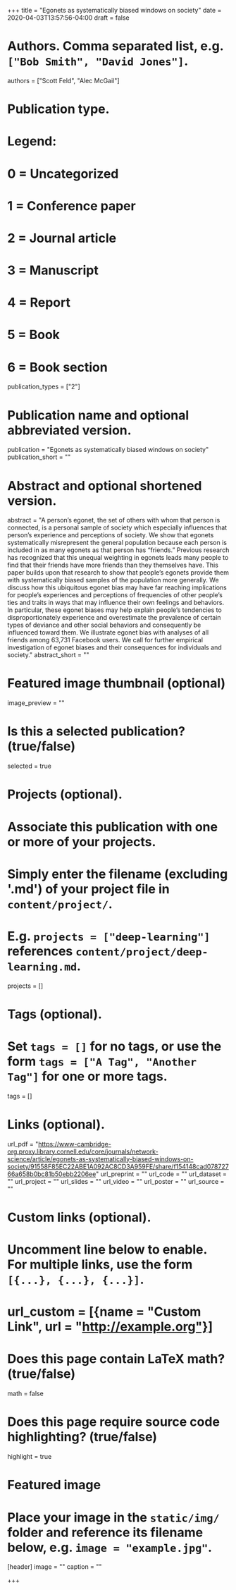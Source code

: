 +++
title = "Egonets as systematically biased windows on society"
date = 2020-04-03T13:57:56-04:00
draft = false

# Authors. Comma separated list, e.g. `["Bob Smith", "David Jones"]`.
authors = ["Scott Feld", "Alec McGail"]

# Publication type.
# Legend:
# 0 = Uncategorized
# 1 = Conference paper
# 2 = Journal article
# 3 = Manuscript
# 4 = Report
# 5 = Book
# 6 = Book section
publication_types = ["2"]

# Publication name and optional abbreviated version.
publication = "Egonets as systematically biased windows on society"
publication_short = ""

# Abstract and optional shortened version.
abstract = "A person’s egonet, the set of others with whom that person is connected, is a personal sample of society which especially influences that person’s experience and perceptions of society. We show that egonets systematically misrepresent the general population because each person is included in as many egonets as that person has “friends.” Previous research has recognized that this unequal weighting in egonets leads many people to find that their friends have more friends than they themselves have. This paper builds upon that research to show that people’s egonets provide them with systematically biased samples of the population more generally. We discuss how this ubiquitous egonet bias may have far reaching implications for people’s experiences and perceptions of frequencies of other people’s ties and traits in ways that may influence their own feelings and behaviors. In particular, these egonet biases may help explain people’s tendencies to disproportionately experience and overestimate the prevalence of certain types of deviance and other social behaviors and consequently be influenced toward them. We illustrate egonet bias with analyses of all friends among 63,731 Facebook users. We call for further empirical investigation of egonet biases and their consequences for individuals and society."
abstract_short = ""

# Featured image thumbnail (optional)
image_preview = ""

# Is this a selected publication? (true/false)
selected = true

# Projects (optional).
#   Associate this publication with one or more of your projects.
#   Simply enter the filename (excluding '.md') of your project file in `content/project/`.
#   E.g. `projects = ["deep-learning"]` references `content/project/deep-learning.md`.
projects = []

# Tags (optional).
#   Set `tags = []` for no tags, or use the form `tags = ["A Tag", "Another Tag"]` for one or more tags.
tags = []

# Links (optional).
url_pdf = "https://www-cambridge-org.proxy.library.cornell.edu/core/journals/network-science/article/egonets-as-systematically-biased-windows-on-society/91558F85EC22ABE1A092AC8CD3A959FE/share/f154148cad07872766a658b0bc81b50ebb2206ee"
url_preprint = ""
url_code = ""
url_dataset = ""
url_project = ""
url_slides = ""
url_video = ""
url_poster = ""
url_source = ""

# Custom links (optional).
#   Uncomment line below to enable. For multiple links, use the form `[{...}, {...}, {...}]`.
# url_custom = [{name = "Custom Link", url = "http://example.org"}]

# Does this page contain LaTeX math? (true/false)
math = false

# Does this page require source code highlighting? (true/false)
highlight = true

# Featured image
# Place your image in the `static/img/` folder and reference its filename below, e.g. `image = "example.jpg"`.
[header]
image = ""
caption = ""

+++
